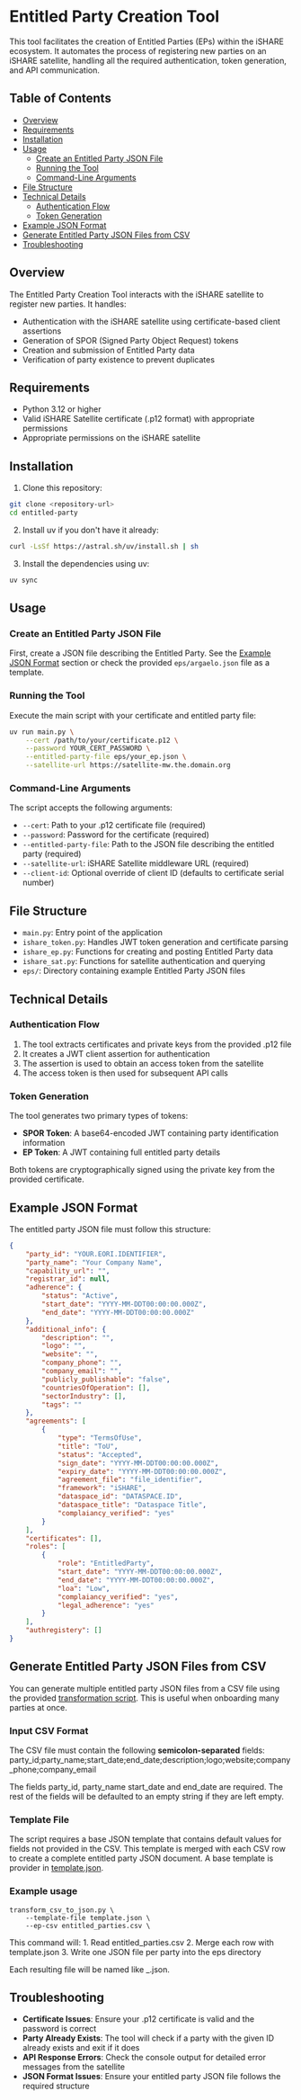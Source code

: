 # Entitled Party Creation Tool

This tool facilitates the creation of Entitled Parties (EPs) within the iSHARE ecosystem. It automates the process of registering new parties on an iSHARE satellite, handling all the required authentication, token generation, and API communication.

## Table of Contents

- [Overview](#overview)
- [Requirements](#requirements)
- [Installation](#installation)
- [Usage](#usage)
  - [Create an Entitled Party JSON File](#create-an-entitled-party-json-file)
  - [Running the Tool](#running-the-tool)
  - [Command-Line Arguments](#command-line-arguments)
- [File Structure](#file-structure)
- [Technical Details](#technical-details)
  - [Authentication Flow](#authentication-flow)
  - [Token Generation](#token-generation)
- [Example JSON Format](#example-json-format)
- [Generate Entitled Party JSON Files from CSV](#generate-entitled-party-json-files-from-csv)
- [Troubleshooting](#troubleshooting)

## Overview

The Entitled Party Creation Tool interacts with the iSHARE satellite to register new parties. It handles:

- Authentication with the iSHARE satellite using certificate-based client assertions
- Generation of SPOR (Signed Party Object Request) tokens
- Creation and submission of Entitled Party data
- Verification of party existence to prevent duplicates

## Requirements

- Python 3.12 or higher
- Valid iSHARE Satellite certificate (.p12 format) with appropriate permissions
- Appropriate permissions on the iSHARE satellite

## Installation

1. Clone this repository:

```bash
git clone <repository-url>
cd entitled-party
```

2. Install uv if you don't have it already:

```bash
curl -LsSf https://astral.sh/uv/install.sh | sh
```

3. Install the dependencies using uv:

```bash
uv sync
```

## Usage

### Create an Entitled Party JSON File

First, create a JSON file describing the Entitled Party. See the [Example JSON Format](#example-json-format) section or check the provided `eps/argaelo.json` file as a template.

### Running the Tool

Execute the main script with your certificate and entitled party file:

```bash
uv run main.py \
    --cert /path/to/your/certificate.p12 \
    --password YOUR_CERT_PASSWORD \
    --entitled-party-file eps/your_ep.json \
    --satellite-url https://satellite-mw.the.domain.org
```

### Command-Line Arguments

The script accepts the following arguments:

- `--cert`: Path to your .p12 certificate file (required)
- `--password`: Password for the certificate (required)
- `--entitled-party-file`: Path to the JSON file describing the entitled party (required)
- `--satellite-url`: iSHARE Satellite middleware URL (required)
- `--client-id`: Optional override of client ID (defaults to certificate serial number)

## File Structure

- `main.py`: Entry point of the application
- `ishare_token.py`: Handles JWT token generation and certificate parsing
- `ishare_ep.py`: Functions for creating and posting Entitled Party data
- `ishare_sat.py`: Functions for satellite authentication and querying
- `eps/`: Directory containing example Entitled Party JSON files

## Technical Details

### Authentication Flow

1. The tool extracts certificates and private keys from the provided .p12 file
2. It creates a JWT client assertion for authentication
3. The assertion is used to obtain an access token from the satellite
4. The access token is then used for subsequent API calls

### Token Generation

The tool generates two primary types of tokens:
- **SPOR Token**: A base64-encoded JWT containing party identification information
- **EP Token**: A JWT containing full entitled party details

Both tokens are cryptographically signed using the private key from the provided certificate.

## Example JSON Format

The entitled party JSON file must follow this structure:

```json
{
    "party_id": "YOUR.EORI.IDENTIFIER",
    "party_name": "Your Company Name",
    "capability_url": "",
    "registrar_id": null,
    "adherence": {
        "status": "Active",
        "start_date": "YYYY-MM-DDT00:00:00.000Z",
        "end_date": "YYYY-MM-DDT00:00:00.000Z"
    },
    "additional_info": {
        "description": "",
        "logo": "",
        "website": "",
        "company_phone": "",
        "company_email": "",
        "publicly_publishable": "false",
        "countriesOfOperation": [],
        "sectorIndustry": [],
        "tags": ""
    },
    "agreements": [
        {
            "type": "TermsOfUse",
            "title": "ToU",
            "status": "Accepted",
            "sign_date": "YYYY-MM-DDT00:00:00.000Z",
            "expiry_date": "YYYY-MM-DDT00:00:00.000Z",
            "agreement_file": "file_identifier",
            "framework": "iSHARE",
            "dataspace_id": "DATASPACE.ID",
            "dataspace_title": "Dataspace Title",
            "complaiancy_verified": "yes"
        }
    ],
    "certificates": [],
    "roles": [
        {
            "role": "EntitledParty",
            "start_date": "YYYY-MM-DDT00:00:00.000Z",
            "end_date": "YYYY-MM-DDT00:00:00.000Z",
            "loa": "Low",
            "complaiancy_verified": "yes",
            "legal_adherence": "yes"
        }
    ],
    "authregistery": []
}
```

## Generate Entitled Party JSON Files from CSV

You can generate multiple entitled party JSON files from a CSV file using the provided [transformation script](./transform_csv_to_json.py). This is useful when onboarding many parties at once.

### Input CSV Format

The CSV file must contain the following **semicolon-separated** fields:
party_id;party_name;start_date;end_date;description;logo;website;company_phone;company_email

The fields party_id, party_name start_date and end_date are required. The rest of the fields will be defaulted to an empty string if they are left empty.

### Template File

The script requires a base JSON template that contains default values for fields not provided in the CSV. This template is merged with each CSV row to create a complete entitled party JSON document. A base template is provider in [template.json](./template.json).

### Example usage

```
transform_csv_to_json.py \
    --template-file template.json \
    --ep-csv entitled_parties.csv \
```

This command will:
	1.	Read entitled_parties.csv
	2.	Merge each row with template.json
	3.	Write one JSON file per party into the eps directory

Each resulting file will be named like <row-index>_<party-id>.json.

## Troubleshooting

- **Certificate Issues**: Ensure your .p12 certificate is valid and the password is correct
- **Party Already Exists**: The tool will check if a party with the given ID already exists and exit if it does
- **API Response Errors**: Check the console output for detailed error messages from the satellite
- **JSON Format Issues**: Ensure your entitled party JSON file follows the required structure

